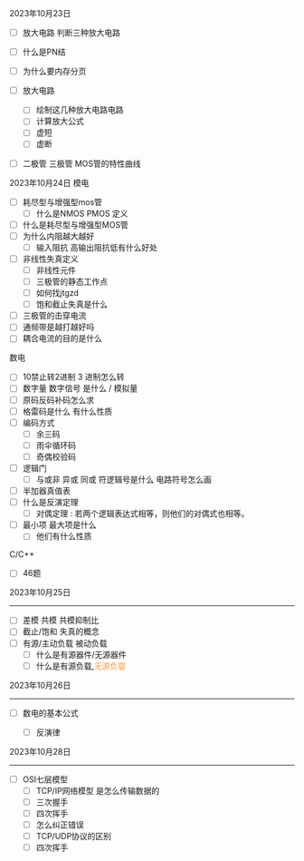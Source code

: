 2023年10月23日
- [ ] 放大电路 判断三种放大电路
- [ ] 什么是PN结
- [ ] 为什么要内存分页
- [ ] 放大电路
	- [ ] 绘制这几种放大电路电路
	- [ ] 计算放大公式
	- [ ] 虚短 
	- [ ] 虚断
- [ ] 二极管 三极管 MOS管的特性曲线


2023年10月24日
模电
- [ ] 耗尽型与增强型mos管
	- [ ] 什么是NMOS PMOS 定义
- [ ] 什么是耗尽型与增强型MOS管
- [ ] 为什么内阻越大越好
	- [ ] 输入阻抗 高输出阻抗低有什么好处
- [ ] 非线性失真定义
	- [ ] 非线性元件
	- [ ] 三极管的静态工作点
	- [ ] 如何找jtgzd
	- [ ] 饱和截止失真是什么
- [ ] 三极管的击穿电流
- [ ] 通频带是越打越好吗
- [ ] 耦合电流的目的是什么

数电
- [ ] 10禁止转2进制 3 进制怎么转
- [ ] 数字量 数字信号 是什么 / 模拟量
- [ ] 原码反码补码怎么求
- [ ] 格雷码是什么 有什么性质
- [ ] 编码方式
	- [ ] 余三码
	- [ ] 雨伞循环码
	- [ ] 奇偶校验码
- [ ] 逻辑门
	- [ ] 与或非 异或 同或 符逻辑号是什么 电路符号怎么画
- [ ] 半加器真值表
- [ ] 什么是反演定理
	- [ ] 对偶定理 : 若两个逻辑表达式相等，则他们的对偶式也相等。
- [ ] 最小项 最大项是什么
	- [ ] 他们有什么性质

C/C++
- [ ] 46题

2023年10月25日
___
- [ ] 差模 共模 共模抑制比
- [ ] 截止/饱和 失真的概念
- [ ] 有源/主动负载 被动负载
	- [ ] 什么是有源器件/无源器件
	- [ ] 什么是有源负载,<font color="#f79646">无源负载</font>

2023年10月26日
___
- [ ] 数电的基本公式
	- [ ] 反演律


2023年10月28日
___
- [ ] OSI七层模型
	- [ ] TCP/IP网络模型 是怎么传输数据的
	- [ ] 三次握手
	- [ ] 四次挥手
	- [ ] 怎么纠正错误
	- [ ] TCP/UDP协议的区别
	- [ ] 四次挥手